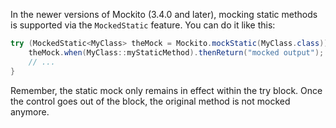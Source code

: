 In the newer versions of Mockito (3.4.0 and later), mocking static methods is supported via the `MockedStatic` feature. You can do it like this:

```java
try (MockedStatic<MyClass> theMock = Mockito.mockStatic(MyClass.class)) {
    theMock.when(MyClass::myStaticMethod).thenReturn("mocked output");
    // ...
}
```

Remember, the static mock only remains in effect within the try block. Once the control goes out of the block, the original method is not mocked anymore.